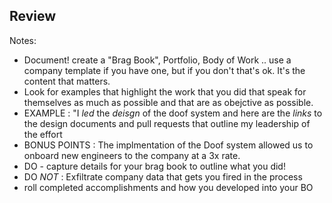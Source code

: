 ##  Review

Notes:
- Document! create a "Brag Book", Portfolio, Body of Work .. use a company template if you have one, but if you don't that's ok. It's the content that matters.
- Look for examples that highlight the work that you did that speak for themselves as much as possible and that are as obejctive as possible. 
- EXAMPLE : "I *led* the *deisgn* of the doof system and here are the _links_ to the design documents and pull requests that outline my leadership of the effort
- BONUS POINTS : The implmentation of the Doof system allowed us to onboard new engineers to the company at a 3x rate.
- DO - capture details for your brag book to outline what you did!
- DO *NOT* : Exfiltrate company data that gets you fired in the process 
- roll completed accomplishments and how you developed into your BO